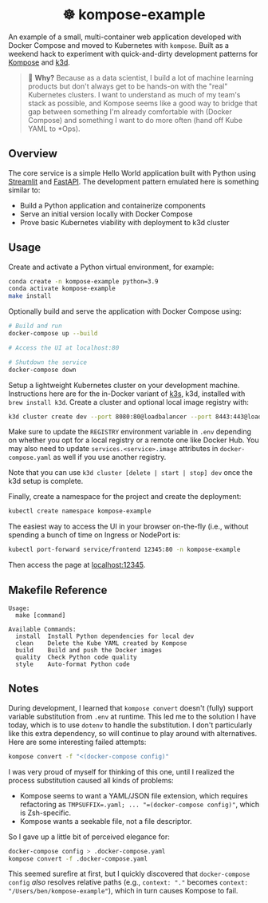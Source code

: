 <h1 align="center">
  ☸️ kompose-example
</h1>

An example of a small, multi-container web application developed with Docker
Compose and moved to Kubernetes with `kompose`. Built as a weekend hack to
experiment with quick-and-dirty development patterns for
[Kompose](https://kompose.io/) and [k3d](https://k3d.io/).

> 🤔 __Why?__ Because as a data scientist, I build a lot of machine learning
products but don't always get to be hands-on with the "real" Kubernetes
clusters. I want to understand as much of my team's stack as possible, and
Kompose seems like a good way to bridge that gap between something I'm already
comfortable with (Docker Compose) and something I want to do more often (hand
off Kube YAML to \*Ops).

## Overview

The core service is a simple Hello World application built with Python using
[Streamlit](https://streamlit.io/) and [FastAPI](https://fastapi.tiangolo.com/).
The development pattern emulated here is something similar to:

- Build a Python application and containerize components
- Serve an initial version locally with Docker Compose
- Prove basic Kubernetes viability with deployment to k3d cluster

## Usage

Create and activate a Python virtual environment, for example:

```bash
conda create -n kompose-example python=3.9
conda activate kompose-example
make install
```

Optionally build and serve the application with Docker Compose using:

```bash
# Build and run
docker-compose up --build

# Access the UI at localhost:80

# Shutdown the service
docker-compose down
```

Setup a lightweight Kubernetes cluster on your development machine.
Instructions here are for the in-Docker variant of [k3s](https://k3s.io/), k3d,
installed with `brew install k3d`. Create a cluster and optional local image
registry with:

```bash
k3d cluster create dev --port 8080:80@loadbalancer --port 8443:443@loadbalancer
```

Make sure to update the `REGISTRY` environment variable in `.env` depending on
whether you opt for a local registry or a remote one like Docker Hub. You may
also need to update `services.<service>.image` attributes in
`docker-compose.yaml` as well if you use another registry.

Note that you can use `k3d cluster [delete | start | stop] dev` once the k3d
setup is complete.

Finally, create a namespace for the project and create the deployment:

```bash
kubectl create namespace kompose-example
```

The easiest way to access the UI in your browser on-the-fly (i.e., without
spending a bunch of time on Ingress or NodePort is:

```bash
kubectl port-forward service/frontend 12345:80 -n kompose-example
```

Then access the page at <localhost:12345>.

## Makefile Reference

```
Usage:
  make [command]

Available Commands:
  install  Install Python dependencies for local dev
  clean    Delete the Kube YAML created by Kompose
  build    Build and push the Docker images
  quality  Check Python code quality
  style    Auto-format Python code
```

## Notes

During development, I learned that `kompose convert` doesn't (fully) support
variable substitution from `.env` at runtime. This led me to the solution I have
today, which is to use `dotenv` to handle the substitution. I don't
particularly like this extra dependency, so will continue to play around with
alternatives. Here are some interesting failed attempts:

```bash
kompose convert -f "<(docker-compose config)"
```

I was very proud of myself for thinking of this one, until I realized the
process substitution caused all kinds of problems:

- Kompose seems to want a YAML/JSON file extension, which requires refactoring
  as `TMPSUFFIX=.yaml; ... "=(docker-compose config)"`, which is Zsh-specific.
- Kompose wants a seekable file, not a file descriptor.

So I gave up a little bit of perceived elegance for:

```bash
docker-compose config > .docker-compose.yaml
kompose convert -f .docker-compose.yaml
```

This seemed surefire at first, but I quickly discovered that `docker-compose
config` _also_ resolves relative paths (e.g., `context: "."` becomes `context:
"/Users/ben/kompose-example"`), which in turn causes Kompose to fail.
